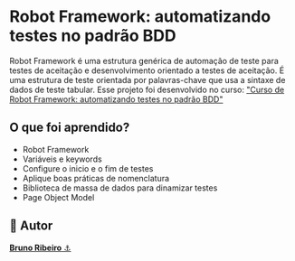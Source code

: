 # Robot Framework: automatizando testes no padrão BDD
Robot Framework é uma estrutura genérica de automação de teste para testes de aceitação e desenvolvimento orientado a testes de aceitação. É uma estrutura de teste orientada por palavras-chave que usa a sintaxe de dados de teste tabular.
Esse projeto foi desenvolvido no curso: <a href="https://cursos.alura.com.br/course/robot-framework-testes-padrao-bdd">"Curso de Robot Framework: automatizando testes no padrão BDD"</a>

## O que foi aprendido?
- Robot Framework
- Variáveis e keywords
- Configure o inicio e o fim de testes
- Aplique boas práticas de nomenclatura
- Biblioteca de massa de dados para dinamizar testes
- Page Object Model

<h2>🧐 Autor</h2>
<a href="https://github.com/brdoliveira" title="Github"><b>Bruno Ribeiro</b> ⚓</a>
